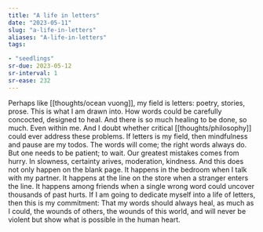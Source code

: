 ```yaml
---
title: "A life in letters"
date: "2023-05-11"
slug: "a-life-in-letters"
aliases: "A-life-in-letters"
tags:

- "seedlings"
sr-due: 2023-05-12
sr-interval: 1
sr-ease: 232
---
```


Perhaps like [[thoughts/ocean vuong]], my field is letters: poetry, stories, prose. This is what I am drawn into. How words could be carefully concocted, designed to heal. And there is so much healing to be done, so much. Even within me. And I doubt whether critical [[thoughts/philosophy]] could ever address these problems. If letters is my field, then mindfulness and pause are my todos. The words will come; the right words always do. But one needs to be patient; to wait. Our greatest mistakes comes from hurry. In slowness, certainty arives, moderation, kindness. And this does not only happen on the blank page. It happens in the bedroom when I talk with my partner. It happens at the line on the store when a stranger enters the line. It happens among friends when a single wrong word could uncover thousands of past hurts. If I am going to dedicate myself into a life of letters, then this is my commitment: That my words should always heal, as much as I could, the wounds of others, the wounds of this world, and will never be violent but show what is possible in the human heart.